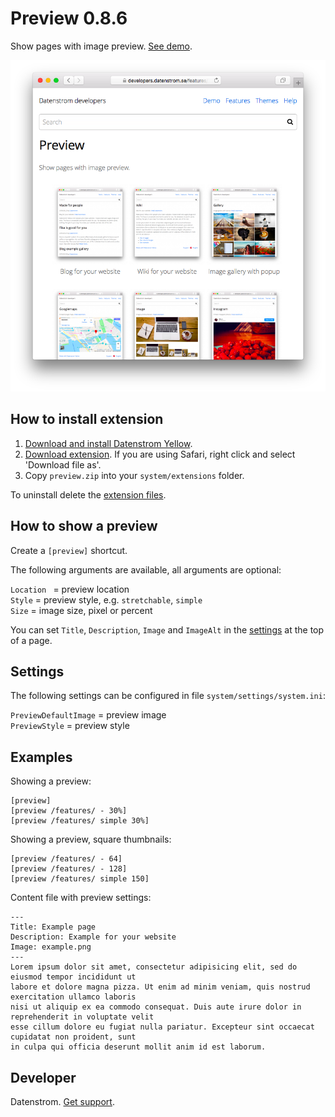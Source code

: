 Preview 0.8.6
=============
Show pages with image preview. [See demo](https://extensions.datenstrom.se/features/).

<p align="center"><img src="preview-screenshot.png?raw=true" alt="Screenshot"></p>

## How to install extension

1. [Download and install Datenstrom Yellow](https://github.com/datenstrom/yellow/).
2. [Download extension](https://github.com/datenstrom/yellow-extensions/raw/master/zip/preview.zip). If you are using Safari, right click and select 'Download file as'.
3. Copy `preview.zip` into your `system/extensions` folder.

To uninstall delete the [extension files](extension.ini).

## How to show a preview

Create a `[preview]` shortcut.

The following arguments are available, all arguments are optional:

`Location ` = preview location  
`Style` = preview style, e.g. `stretchable`, `simple`  
`Size` = image size, pixel or percent  

You can set `Title`, `Description`, `Image` and `ImageAlt` in the [settings](https://extensions.datenstrom.se/help/markdown-cheat-sheet#settings) at the top of a page.

## Settings

The following settings can be configured in file `system/settings/system.ini`:

`PreviewDefaultImage` = preview image  
`PreviewStyle` = preview style  

## Examples

Showing a preview:

    [preview]
    [preview /features/ - 30%]
    [preview /features/ simple 30%]

Showing a preview, square thumbnails:

    [preview /features/ - 64]
    [preview /features/ - 128]
    [preview /features/ simple 150]

Content file with preview settings:

    ---
    Title: Example page
    Description: Example for your website
    Image: example.png
    ---
    Lorem ipsum dolor sit amet, consectetur adipisicing elit, sed do eiusmod tempor incididunt ut 
    labore et dolore magna pizza. Ut enim ad minim veniam, quis nostrud exercitation ullamco laboris 
    nisi ut aliquip ex ea commodo consequat. Duis aute irure dolor in reprehenderit in voluptate velit 
    esse cillum dolore eu fugiat nulla pariatur. Excepteur sint occaecat cupidatat non proident, sunt 
    in culpa qui officia deserunt mollit anim id est laborum.

## Developer

Datenstrom. [Get support](https://extensions.datenstrom.se/help/).
